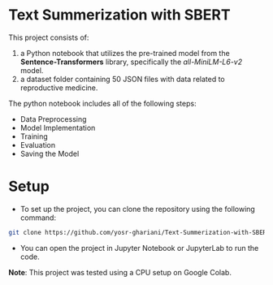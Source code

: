 # Text Summerization with SBERT

This project consists of:

1. a Python notebook that utilizes the pre-trained model from the **Sentence-Transformers** library, specifically the *all-MiniLM-L6-v2* model.
2. a dataset folder containing 50 JSON files with data related to reproductive medicine.

The python notebook includes all of the following steps:

* Data Preprocessing
* Model Implementation
* Training
* Evaluation
* Saving the Model

# Setup 
* To set up the project, you can clone the repository using the following command:
```bash
git clone https://github.com/yosr-ghariani/Text-Summerization-with-SBERT
```

* You can open the project in Jupyter Notebook or JupyterLab to run the code. 

**Note**: This project was tested using a CPU setup on Google Colab.

